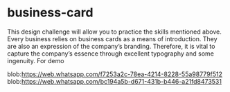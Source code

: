 # business-card
This design challenge will allow you to practice the skills mentioned above. Every business relies on business cards as a means of introduction. They are also an expression of the company’s branding. Therefore, it is vital to capture the company’s essence through excellent typography and some ingenuity. For demo



blob:https://web.whatsapp.com/f7253a2c-78ea-4214-8228-55a98779f512
blob:https://web.whatsapp.com/bc194a5b-d671-431b-b446-a21fd8473531
